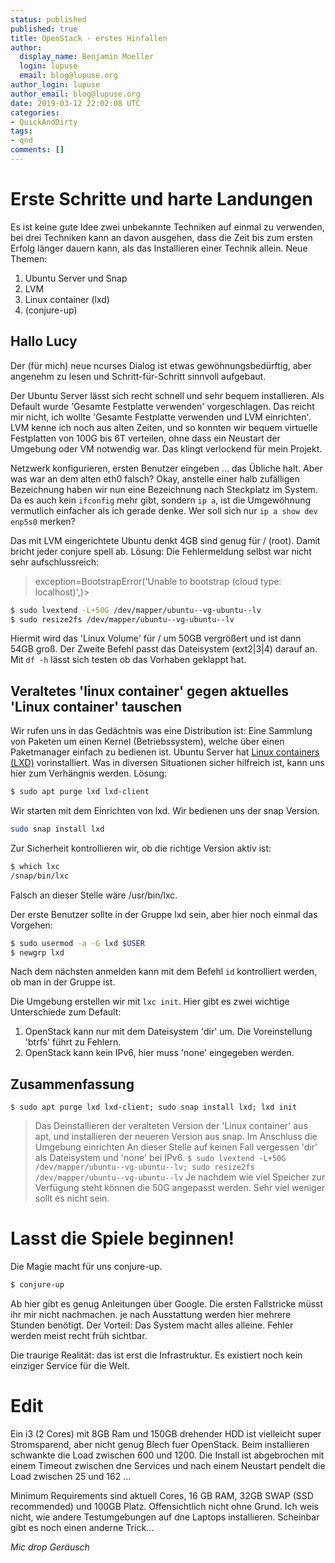 ```yaml
---
status: published
published: true
title: OpenStack - erstes Hinfallen
author:
  display_name: Benjamin Moeller
  login: lupuse
  email: blog@lupuse.org
author_login: lupuse
author_email: blog@lupuse.org
date: 2019-03-12 22:02:08 UTC
categories:
- QuickAndDirty
tags:
- qnd
comments: []
---
```


# Erste Schritte und harte Landungen
Es ist keine gute Idee zwei unbekannte Techniken auf einmal zu verwenden, bei drei Techniken kann an davon ausgehen, dass die Zeit bis zum ersten Erfolg länger dauern kann, als das Installieren einer Technik allein. Neue Themen:
1. Ubuntu Server und Snap
2. LVM
3. Linux container (lxd)
4. (conjure-up)

## Hallo Lucy
Der (für mich) neue ncurses Dialog ist etwas gewöhnungsbedürftig, aber angenehm zu lesen und Schritt-für-Schritt sinnvoll aufgebaut.

Der Ubuntu Server lässt sich recht schnell und sehr bequem installieren. Als Default wurde 'Gesamte Festplatte verwenden' vorgeschlagen. Das reicht mir nicht, ich wollte 'Gesamte Festplatte verwenden und LVM einrichten'. LVM kenne ich noch aus alten Zeiten, und so konnten wir bequem virtuelle Festplatten von 100G bis 6T verteilen, ohne dass ein Neustart der Umgebung oder VM notwendig war. Das klingt verlockend für mein Projekt.

Netzwerk konfigurieren, ersten Benutzer eingeben ... das Übliche halt.
Aber was war an dem alten eth0 falsch? Okay, anstelle einer halb zufälligen Bezeichnung haben wir nun eine Bezeichnung nach Steckplatz im System. Da es auch kein `ifconfig` mehr gibt, sondern `ip a`, ist die Umgewöhnung vermutlich einfacher als ich gerade denke. Wer soll sich nur `ip a show dev enp5s0` merken? 

Das mit LVM eingerichtete Ubuntu denkt 4GB sind genug für / (root). Damit bricht jeder conjure spell ab. Lösung:
Die Fehlermeldung selbst war nicht sehr aufschlussreich:
> exception=BootstrapError('Unable to bootstrap (cloud type: localhost)',)>

```bash
$ sudo lvextend -L+50G /dev/mapper/ubuntu--vg-ubuntu--lv
$ sudo resize2fs /dev/mapper/ubuntu--vg-ubuntu--lv
```
Hiermit wird das 'Linux Volume' für / um 50GB vergrößert und ist dann 54GB groß. Der Zweite Befehl passt das Dateisystem (ext2|3|4) darauf an.
Mit `df -h` lässt sich testen ob das Vorhaben geklappt hat.


## Veraltetes 'linux container' gegen aktuelles 'Linux container' tauschen
Wir rufen uns in das Gedächtnis was eine Distribution ist: Eine Sammlung von Paketen um einen Kernel (Betriebssystem), welche über einen Paketmanager einfach zu bedienen ist.
Ubuntu Server hat [Linux containers (LXD)](https://linuxcontainers.org/) vorinstalliert. Was in diversen Situationen sicher hilfreich ist, kann uns hier zum Verhängnis werden. Lösung:
```bash
$ sudo apt purge lxd lxd-client
```

Wir starten mit dem Einrichten von lxd. Wir bedienen uns der snap Version.
```bash
sudo snap install lxd
```

Zur Sicherheit kontrollieren wir, ob die richtige Version aktiv ist:
```bash
$ which lxc
/snap/bin/lxc
```
Falsch an dieser Stelle wäre /usr/bin/lxc.

Der erste Benutzer sollte in der Gruppe lxd sein, aber hier noch einmal das Vorgehen:
```bash
$ sudo usermod -a -G lxd $USER
$ newgrp lxd
```
Nach dem nächsten anmelden kann mit dem Befehl `id` kontrolliert werden, ob man in der Gruppe ist.


Die Umgebung erstellen wir mit `lxc init`. Hier gibt es zwei wichtige Unterschiede zum Default:
1. OpenStack kann nur mit dem Dateisystem 'dir' um. Die Voreinstellung 'btrfs' führt zu Fehlern.
2. OpenStack kann kein IPv6, hier muss 'none' eingegeben werden.

## Zusammenfassung
`$ sudo apt purge lxd lxd-client; sudo snap install lxd; lxd init`
> Das Deinstallieren der veralteten Version der 'Linux container' aus apt, und installieren der neueren Version aus snap. Im Anschluss die Umgebung einrichten
> An dieser Stelle auf keinen Fall vergessen 'dir' als Dateisystem und 'none' bei IPv6.
`$ sudo lvextend -L+50G /dev/mapper/ubuntu--vg-ubuntu--lv; sudo resize2fs /dev/mapper/ubuntu--vg-ubuntu--lv`
> Je nachdem wie viel Speicher zur Verfügung steht können die 50G angepasst werden. Sehr viel weniger sollt es nicht sein.

# Lasst die Spiele beginnen!
Die Magie macht für uns conjure-up.
```bash
$ conjure-up
```

Ab hier gibt es genug Anleitungen über Google. Die ersten Fallstricke müsst ihr mir nicht nachmachen.
je nach Ausstattung werden hier mehrere Stunden benötigt. Der Vorteil: Das System macht alles alleine. Fehler werden meist recht früh sichtbar.

Die traurige Realität: das ist erst die Infrastruktur. Es existiert noch kein einziger Service für die Welt.

# Edit
Ein i3 (2 Cores) mit 8GB Ram und 150GB drehender HDD ist vielleicht super Stromsparend, aber nicht genug Blech fuer OpenStack.
Beim installieren schwankte die Load zwischen 600 und 1200. Die Install ist abgebrochen mit einem Timeout zwischen dne Services und nach einem Neustart pendelt die Load zwischen 25 und 162 ...

Minimum Requirements sind aktuell  Cores, 16 GB RAM, 32GB SWAP (SSD recommended) und 100GB Platz. Offensichtlich nicht ohne Grund.
Ich weis nicht, wie andere Testumgebungen auf dne Laptops installieren. Scheinbar gibt es noch einen anderne Trick... 

*Mic drop Geräusch*
